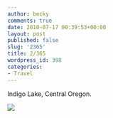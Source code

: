 ```yaml
---
author: becky
comments: true
date: 2010-07-17 00:39:53+00:00
layout: post
published: false
slug: '2365'
title: 2/365
wordpress_id: 398
categories:
- Travel
---
```


Indigo Lake, Central Oregon.


[![](http://beta.beckyjenson.com/wp-content/uploads/2010/07/blog-July10-00013.jpg)](http://beta.beckyjenson.com/wp-content/uploads/2010/07/blog-July10-00013.jpg)
